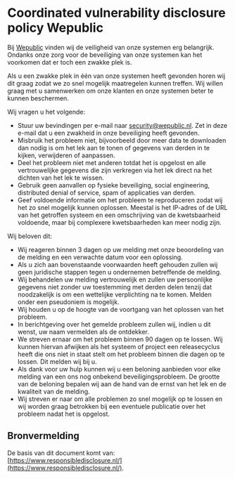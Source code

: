 # Coordinated vulnerability disclosure policy Wepublic

Bij [Wepublic](https://wepublic.nl) vinden wij de veiligheid van onze systemen erg belangrĳk. Ondanks onze zorg voor de beveiliging van onze systemen kan het voorkomen dat er toch een zwakke plek is.

Als u een zwakke plek in één van onze systemen heeft gevonden horen wij dit graag zodat we zo snel mogelĳk maatregelen kunnen treffen. Wij willen graag met u samenwerken om onze klanten en onze systemen beter te kunnen beschermen.

Wij vragen u het volgende:
* Stuur uw bevindingen per e-mail naar [security@wepublic.nl](mailto:security@wepublic.nl). Zet in deze e-mail dat u een zwakheid in onze beveiliging heeft gevonden.
* Misbruik het probleem niet, bijvoorbeeld door meer data te downloaden dan nodig is om het lek aan te tonen of gegevens van derden in te kijken, verwijderen of aanpassen.
* Deel het probleem niet met anderen totdat het is opgelost en alle vertrouwelijke gegevens die zijn verkregen via het lek direct na het dichten van het lek te wissen.
* Gebruik geen aanvallen op fysieke beveiliging, social engineering, distributed denial of service, spam of applicaties van derden.
* Geef voldoende informatie om het probleem te reproduceren zodat wij het zo snel mogelijk kunnen oplossen. Meestal is het IP-adres of de URL van het getroffen systeem en een omschrijving van de kwetsbaarheid voldoende, maar bij complexere kwetsbaarheden kan meer nodig zijn.

Wij beloven dit:
* Wij reageren binnen 3 dagen op uw melding met onze beoordeling van de melding en een verwachte datum voor een oplossing.
* Als u zich aan bovenstaande voorwaarden heeft gehouden zullen wij geen juridische stappen tegen u ondernemen betreffende de melding.
* Wij behandelen uw melding vertrouwelijk en zullen uw persoonlijke gegevens niet zonder uw toestemming met derden delen tenzij dat noodzakelijk is om een wettelijke verplichting na te komen. Melden onder een pseudoniem is mogelijk.
* Wij houden u op de hoogte van de voortgang van het oplossen van het probleem.
* In berichtgeving over het gemelde probleem zullen wij, indien u dit wenst, uw naam vermelden als de ontdekker.
* We streven ernaar om het probleem binnen 90 dagen op te lossen. Wij kunnen hiervan afwijken als het systeem of project een releasecyclus heeft die ons niet in staat stelt om het probleem binnen die dagen op te lossen. Dit melden wij bij u.
* Als dank voor uw hulp kunnen wij u een beloning aanbieden voor elke melding van een ons nog onbekend beveiligingsprobleem. De grootte van de beloning bepalen wij aan de hand van de ernst van het lek en de kwaliteit van de melding.
* Wij streven er naar om alle problemen zo snel mogelijk op te lossen en wij worden graag betrokken bij een eventuele publicatie over het probleem nadat het is opgelost.

## Bronvermelding

De basis van dit document komt van: [https://www.responsibledisclosure.nl/](https://www.responsibledisclosure.nl/).
